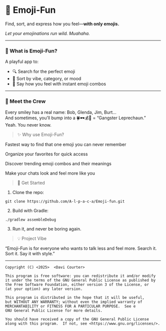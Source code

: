 # 🦄 Emoji-Fun  
Find, sort, and express how you feel—**with only emojis.**  

*Let your emojinations run wild. Muahaha.*  

---

### 🌈 What is Emoji-Fun?  
A playful app to:  
- 🔍 Search for the perfect emoji  
- 🎨 Sort by vibe, category, or mood  
- 💬 Say how you feel with instant emoji combos  

---

### 🤝 Meet the Crew  
Every smiley has a real name: Bob, Glenda, Jim, Burt…  
And sometimes, you’ll bump into a 🍀🕶️💰🔫 = “Gangster Leprechaun.”  
Yeah. You never know.


> ✨ Why use Emoji-Fun?

Fastest way to find that one emoji you can never remember

Organize your favorites for quick access

Discover trending emoji combos and their meanings

Make your chats look and feel more like you




> 🚀 Get Started

1. Clone the repo:
```
git clone https://github.com/A-l-p-a-c-a/Emoji-fun.git
```
2. Build with Gradle:
```
./gradlew assembleDebug
```
3. Run it, and never be boring again.


>💡 Project Vibe

“Emoji-Fun is for everyone who wants to talk less and feel more.
Search it. Sort it. Say it with style.”




---
    Copyright (C) <2025>  <Davi Courter>

    This program is free software: you can redistribute it and/or modify
    it under the terms of the GNU General Public License as published by
    the Free Software Foundation, either version 3 of the License, or
    (at your option) any later version.

    This program is distributed in the hope that it will be useful,
    but WITHOUT ANY WARRANTY; without even the implied warranty of
    MERCHANTABILITY or FITNESS FOR A PARTICULAR PURPOSE.  See e
    GNU General Public License for more details.

    You should have received a copy of the GNU General Public License
    along with this program.  If not, see <https://www.gnu.org/licenses/>.
